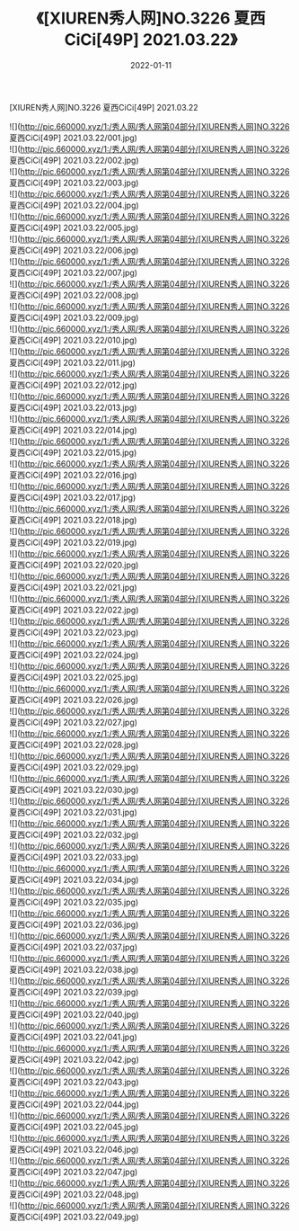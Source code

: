﻿---
layout: post
title:  《[XIUREN秀人网]NO.3226 夏西CiCi[49P] 2021.03.22》
date:   2022-01-11
img: http://pic.660000.xyz/1:/秀人网/秀人网第04部分/[XIUREN秀人网]NO.3226 夏西CiCi[49P] 2021.03.22/000.jpg
categories: [美女, 清纯, 唯美]
---

[XIUREN秀人网]NO.3226 夏西CiCi[49P] 2021.03.22

 ![](http://pic.660000.xyz/1:/秀人网/秀人网第04部分/[XIUREN秀人网]NO.3226 夏西CiCi[49P] 2021.03.22/001.jpg) <br>![](http://pic.660000.xyz/1:/秀人网/秀人网第04部分/[XIUREN秀人网]NO.3226 夏西CiCi[49P] 2021.03.22/002.jpg) <br>![](http://pic.660000.xyz/1:/秀人网/秀人网第04部分/[XIUREN秀人网]NO.3226 夏西CiCi[49P] 2021.03.22/003.jpg) <br>![](http://pic.660000.xyz/1:/秀人网/秀人网第04部分/[XIUREN秀人网]NO.3226 夏西CiCi[49P] 2021.03.22/004.jpg) <br>![](http://pic.660000.xyz/1:/秀人网/秀人网第04部分/[XIUREN秀人网]NO.3226 夏西CiCi[49P] 2021.03.22/005.jpg) <br>![](http://pic.660000.xyz/1:/秀人网/秀人网第04部分/[XIUREN秀人网]NO.3226 夏西CiCi[49P] 2021.03.22/006.jpg) <br>![](http://pic.660000.xyz/1:/秀人网/秀人网第04部分/[XIUREN秀人网]NO.3226 夏西CiCi[49P] 2021.03.22/007.jpg) <br>![](http://pic.660000.xyz/1:/秀人网/秀人网第04部分/[XIUREN秀人网]NO.3226 夏西CiCi[49P] 2021.03.22/008.jpg) <br>![](http://pic.660000.xyz/1:/秀人网/秀人网第04部分/[XIUREN秀人网]NO.3226 夏西CiCi[49P] 2021.03.22/009.jpg) <br>![](http://pic.660000.xyz/1:/秀人网/秀人网第04部分/[XIUREN秀人网]NO.3226 夏西CiCi[49P] 2021.03.22/010.jpg) <br>![](http://pic.660000.xyz/1:/秀人网/秀人网第04部分/[XIUREN秀人网]NO.3226 夏西CiCi[49P] 2021.03.22/011.jpg) <br>![](http://pic.660000.xyz/1:/秀人网/秀人网第04部分/[XIUREN秀人网]NO.3226 夏西CiCi[49P] 2021.03.22/012.jpg) <br>![](http://pic.660000.xyz/1:/秀人网/秀人网第04部分/[XIUREN秀人网]NO.3226 夏西CiCi[49P] 2021.03.22/013.jpg) <br>![](http://pic.660000.xyz/1:/秀人网/秀人网第04部分/[XIUREN秀人网]NO.3226 夏西CiCi[49P] 2021.03.22/014.jpg) <br>![](http://pic.660000.xyz/1:/秀人网/秀人网第04部分/[XIUREN秀人网]NO.3226 夏西CiCi[49P] 2021.03.22/015.jpg) <br>![](http://pic.660000.xyz/1:/秀人网/秀人网第04部分/[XIUREN秀人网]NO.3226 夏西CiCi[49P] 2021.03.22/016.jpg) <br>![](http://pic.660000.xyz/1:/秀人网/秀人网第04部分/[XIUREN秀人网]NO.3226 夏西CiCi[49P] 2021.03.22/017.jpg) <br>![](http://pic.660000.xyz/1:/秀人网/秀人网第04部分/[XIUREN秀人网]NO.3226 夏西CiCi[49P] 2021.03.22/018.jpg) <br>![](http://pic.660000.xyz/1:/秀人网/秀人网第04部分/[XIUREN秀人网]NO.3226 夏西CiCi[49P] 2021.03.22/019.jpg) <br>![](http://pic.660000.xyz/1:/秀人网/秀人网第04部分/[XIUREN秀人网]NO.3226 夏西CiCi[49P] 2021.03.22/020.jpg) <br>![](http://pic.660000.xyz/1:/秀人网/秀人网第04部分/[XIUREN秀人网]NO.3226 夏西CiCi[49P] 2021.03.22/021.jpg) <br>![](http://pic.660000.xyz/1:/秀人网/秀人网第04部分/[XIUREN秀人网]NO.3226 夏西CiCi[49P] 2021.03.22/022.jpg) <br>![](http://pic.660000.xyz/1:/秀人网/秀人网第04部分/[XIUREN秀人网]NO.3226 夏西CiCi[49P] 2021.03.22/023.jpg) <br>![](http://pic.660000.xyz/1:/秀人网/秀人网第04部分/[XIUREN秀人网]NO.3226 夏西CiCi[49P] 2021.03.22/024.jpg) <br>![](http://pic.660000.xyz/1:/秀人网/秀人网第04部分/[XIUREN秀人网]NO.3226 夏西CiCi[49P] 2021.03.22/025.jpg) <br>![](http://pic.660000.xyz/1:/秀人网/秀人网第04部分/[XIUREN秀人网]NO.3226 夏西CiCi[49P] 2021.03.22/026.jpg) <br>![](http://pic.660000.xyz/1:/秀人网/秀人网第04部分/[XIUREN秀人网]NO.3226 夏西CiCi[49P] 2021.03.22/027.jpg) <br>![](http://pic.660000.xyz/1:/秀人网/秀人网第04部分/[XIUREN秀人网]NO.3226 夏西CiCi[49P] 2021.03.22/028.jpg) <br>![](http://pic.660000.xyz/1:/秀人网/秀人网第04部分/[XIUREN秀人网]NO.3226 夏西CiCi[49P] 2021.03.22/029.jpg) <br>![](http://pic.660000.xyz/1:/秀人网/秀人网第04部分/[XIUREN秀人网]NO.3226 夏西CiCi[49P] 2021.03.22/030.jpg) <br>![](http://pic.660000.xyz/1:/秀人网/秀人网第04部分/[XIUREN秀人网]NO.3226 夏西CiCi[49P] 2021.03.22/031.jpg) <br>![](http://pic.660000.xyz/1:/秀人网/秀人网第04部分/[XIUREN秀人网]NO.3226 夏西CiCi[49P] 2021.03.22/032.jpg) <br>![](http://pic.660000.xyz/1:/秀人网/秀人网第04部分/[XIUREN秀人网]NO.3226 夏西CiCi[49P] 2021.03.22/033.jpg) <br>![](http://pic.660000.xyz/1:/秀人网/秀人网第04部分/[XIUREN秀人网]NO.3226 夏西CiCi[49P] 2021.03.22/034.jpg) <br>![](http://pic.660000.xyz/1:/秀人网/秀人网第04部分/[XIUREN秀人网]NO.3226 夏西CiCi[49P] 2021.03.22/035.jpg) <br>![](http://pic.660000.xyz/1:/秀人网/秀人网第04部分/[XIUREN秀人网]NO.3226 夏西CiCi[49P] 2021.03.22/036.jpg) <br>![](http://pic.660000.xyz/1:/秀人网/秀人网第04部分/[XIUREN秀人网]NO.3226 夏西CiCi[49P] 2021.03.22/037.jpg) <br>![](http://pic.660000.xyz/1:/秀人网/秀人网第04部分/[XIUREN秀人网]NO.3226 夏西CiCi[49P] 2021.03.22/038.jpg) <br>![](http://pic.660000.xyz/1:/秀人网/秀人网第04部分/[XIUREN秀人网]NO.3226 夏西CiCi[49P] 2021.03.22/039.jpg) <br>![](http://pic.660000.xyz/1:/秀人网/秀人网第04部分/[XIUREN秀人网]NO.3226 夏西CiCi[49P] 2021.03.22/040.jpg) <br>![](http://pic.660000.xyz/1:/秀人网/秀人网第04部分/[XIUREN秀人网]NO.3226 夏西CiCi[49P] 2021.03.22/041.jpg) <br>![](http://pic.660000.xyz/1:/秀人网/秀人网第04部分/[XIUREN秀人网]NO.3226 夏西CiCi[49P] 2021.03.22/042.jpg) <br>![](http://pic.660000.xyz/1:/秀人网/秀人网第04部分/[XIUREN秀人网]NO.3226 夏西CiCi[49P] 2021.03.22/043.jpg) <br>![](http://pic.660000.xyz/1:/秀人网/秀人网第04部分/[XIUREN秀人网]NO.3226 夏西CiCi[49P] 2021.03.22/044.jpg) <br>![](http://pic.660000.xyz/1:/秀人网/秀人网第04部分/[XIUREN秀人网]NO.3226 夏西CiCi[49P] 2021.03.22/045.jpg) <br>![](http://pic.660000.xyz/1:/秀人网/秀人网第04部分/[XIUREN秀人网]NO.3226 夏西CiCi[49P] 2021.03.22/046.jpg) <br>![](http://pic.660000.xyz/1:/秀人网/秀人网第04部分/[XIUREN秀人网]NO.3226 夏西CiCi[49P] 2021.03.22/047.jpg) <br>![](http://pic.660000.xyz/1:/秀人网/秀人网第04部分/[XIUREN秀人网]NO.3226 夏西CiCi[49P] 2021.03.22/048.jpg) <br>![](http://pic.660000.xyz/1:/秀人网/秀人网第04部分/[XIUREN秀人网]NO.3226 夏西CiCi[49P] 2021.03.22/049.jpg) <br>